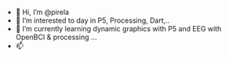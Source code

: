 - 👋 Hi, I’m @pirela
- 👀 I’m interested to day in P5, Processing, Dart,..
- 🌱 I’m currently learning dynamic graphics with P5 and EEG with OpenBCI & processing ...
- 📫

<!---
pirelaurent/pirelaurent is a ✨ special ✨ repository because its `README.md` (this file) appears on your GitHub profile.
You can click the Preview link to take a look at your changes.
--->
